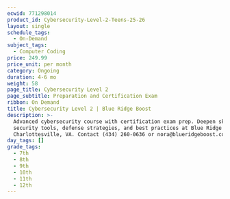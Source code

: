 ```yaml
---
ecwid: 771298014
product_id: Cybersecurity-Level-2-Teens-25-26
layout: single
schedule_tags:
  - On-Demand
subject_tags:
  - Computer Coding
price: 249.99
price_unit: per month
category: Ongoing
duration: 4-6 mo
weight: 58
page_title: Cybersecurity Level 2
page_subtitle: Preparation and Certification Exam
ribbon: On Demand
title: Cybersecurity Level 2 | Blue Ridge Boost
description: >-
  Advanced cybersecurity course with certification exam prep. Deepen skills in
  security tools, defense strategies, and best practices at Blue Ridge Boost.
  Charlottesville, VA. Contact (434) 260-0636 or nora@blueridgeboost.com .
day_tags: []
grade_tags:
  - 7th
  - 8th
  - 9th
  - 10th
  - 11th
  - 12th
---
```


